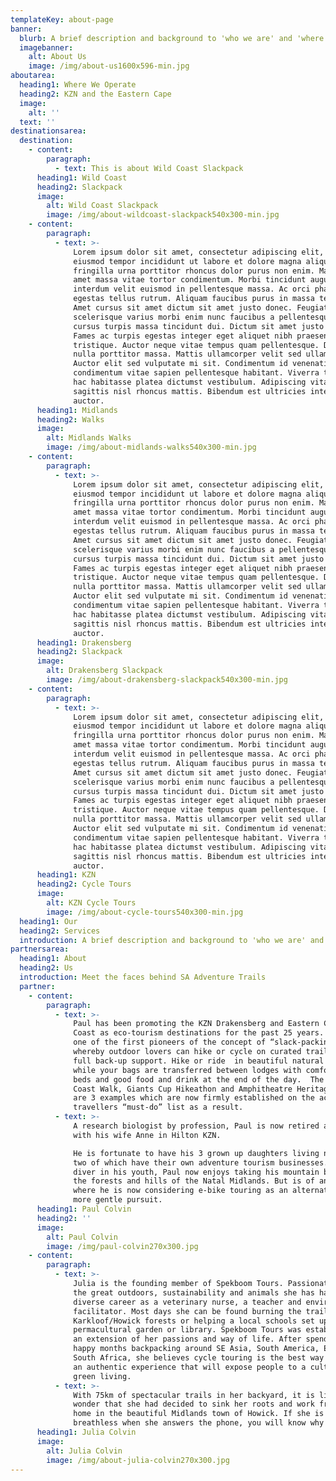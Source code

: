 ```yaml
---
templateKey: about-page
banner:
  blurb: A brief description and background to 'who we are' and 'where we operate' ..
  imagebanner:
    alt: About Us
    image: /img/about-us1600x596-min.jpg
aboutarea:
  heading1: Where We Operate
  heading2: KZN and the Eastern Cape
  image:
    alt: ''
  text: ''
destinationsarea:
  destination:
    - content:
        paragraph:
          - text: This is about Wild Coast Slackpack
      heading1: Wild Coast
      heading2: Slackpack
      image:
        alt: Wild Coast Slackpack
        image: /img/about-wildcoast-slackpack540x300-min.jpg
    - content:
        paragraph:
          - text: >-
              Lorem ipsum dolor sit amet, consectetur adipiscing elit, sed do
              eiusmod tempor incididunt ut labore et dolore magna aliqua. Magna
              fringilla urna porttitor rhoncus dolor purus non enim. Mauris sit
              amet massa vitae tortor condimentum. Morbi tincidunt augue
              interdum velit euismod in pellentesque massa. Ac orci phasellus
              egestas tellus rutrum. Aliquam faucibus purus in massa tempor nec.
              Amet cursus sit amet dictum sit amet justo donec. Feugiat
              scelerisque varius morbi enim nunc faucibus a pellentesque sit. In
              cursus turpis massa tincidunt dui. Dictum sit amet justo donec.
              Fames ac turpis egestas integer eget aliquet nibh praesent
              tristique. Auctor neque vitae tempus quam pellentesque. Diam quam
              nulla porttitor massa. Mattis ullamcorper velit sed ullamcorper.
              Auctor elit sed vulputate mi sit. Condimentum id venenatis a
              condimentum vitae sapien pellentesque habitant. Viverra tellus in
              hac habitasse platea dictumst vestibulum. Adipiscing vitae proin
              sagittis nisl rhoncus mattis. Bibendum est ultricies integer quis
              auctor.
      heading1: Midlands
      heading2: Walks
      image:
        alt: Midlands Walks
        image: /img/about-midlands-walks540x300-min.jpg
    - content:
        paragraph:
          - text: >-
              Lorem ipsum dolor sit amet, consectetur adipiscing elit, sed do
              eiusmod tempor incididunt ut labore et dolore magna aliqua. Magna
              fringilla urna porttitor rhoncus dolor purus non enim. Mauris sit
              amet massa vitae tortor condimentum. Morbi tincidunt augue
              interdum velit euismod in pellentesque massa. Ac orci phasellus
              egestas tellus rutrum. Aliquam faucibus purus in massa tempor nec.
              Amet cursus sit amet dictum sit amet justo donec. Feugiat
              scelerisque varius morbi enim nunc faucibus a pellentesque sit. In
              cursus turpis massa tincidunt dui. Dictum sit amet justo donec.
              Fames ac turpis egestas integer eget aliquet nibh praesent
              tristique. Auctor neque vitae tempus quam pellentesque. Diam quam
              nulla porttitor massa. Mattis ullamcorper velit sed ullamcorper.
              Auctor elit sed vulputate mi sit. Condimentum id venenatis a
              condimentum vitae sapien pellentesque habitant. Viverra tellus in
              hac habitasse platea dictumst vestibulum. Adipiscing vitae proin
              sagittis nisl rhoncus mattis. Bibendum est ultricies integer quis
              auctor.
      heading1: Drakensberg
      heading2: Slackpack
      image:
        alt: Drakensberg Slackpack
        image: /img/about-drakensberg-slackpack540x300-min.jpg
    - content:
        paragraph:
          - text: >-
              Lorem ipsum dolor sit amet, consectetur adipiscing elit, sed do
              eiusmod tempor incididunt ut labore et dolore magna aliqua. Magna
              fringilla urna porttitor rhoncus dolor purus non enim. Mauris sit
              amet massa vitae tortor condimentum. Morbi tincidunt augue
              interdum velit euismod in pellentesque massa. Ac orci phasellus
              egestas tellus rutrum. Aliquam faucibus purus in massa tempor nec.
              Amet cursus sit amet dictum sit amet justo donec. Feugiat
              scelerisque varius morbi enim nunc faucibus a pellentesque sit. In
              cursus turpis massa tincidunt dui. Dictum sit amet justo donec.
              Fames ac turpis egestas integer eget aliquet nibh praesent
              tristique. Auctor neque vitae tempus quam pellentesque. Diam quam
              nulla porttitor massa. Mattis ullamcorper velit sed ullamcorper.
              Auctor elit sed vulputate mi sit. Condimentum id venenatis a
              condimentum vitae sapien pellentesque habitant. Viverra tellus in
              hac habitasse platea dictumst vestibulum. Adipiscing vitae proin
              sagittis nisl rhoncus mattis. Bibendum est ultricies integer quis
              auctor.
      heading1: KZN
      heading2: Cycle Tours
      image:
        alt: KZN Cycle Tours
        image: /img/about-cycle-tours540x300-min.jpg
  heading1: Our
  heading2: Services
  introduction: A brief description and background to 'who we are' and 'where we operate' ..
partnersarea:
  heading1: About
  heading2: Us
  introduction: Meet the faces behind SA Adventure Trails
  partner:
    - content:
        paragraph:
          - text: >-
              Paul has been promoting the KZN Drakensberg and Eastern Cape Wild
              Coast as eco-tourism destinations for the past 25 years.  He was
              one of the first pioneers of the concept of “slack-packing”,
              whereby outdoor lovers can hike or cycle on curated trails with
              full back-up support. Hike or ride  in beautiful natural scenery
              while your bags are transferred between lodges with comfortable
              beds and good food and drink at the end of the day.  The Wild
              Coast Walk, Giants Cup Hikeathon and Amphitheatre Heritage hike
              are 3 examples which are now firmly established on the active
              travellers “must-do” list as a result.
          - text: >-
              A research biologist by profession, Paul is now retired and living
              with his wife Anne in Hilton KZN.

              He is fortunate to have his 3 grown up daughters living nearby,
              two of which have their own adventure tourism businesses.  An avid
              diver in his youth, Paul now enjoys taking his mountain bike into
              the forests and hills of the Natal Midlands. But is of an age
              where he is now considering e-bike touring as an alternate and
              more gentle pursuit.
      heading1: Paul Colvin
      heading2: ''
      image:
        alt: Paul Colvin
        image: /img/paul-colvin270x300.jpg
    - content:
        paragraph:
          - text: >-
              Julia is the founding member of Spekboom Tours. Passionate about
              the great outdoors, sustainability and animals she has had a
              diverse career as a veterinary nurse, a teacher and environmental
              facilitator. Most days she can be found burning the trails of the
              Karkloof/Howick forests or helping a local schools set up a
              permacultural garden or library. Spekboom Tours was established as
              an extension of her passions and way of life. After spending many
              happy months backpacking around SE Asia, South America, Europe and
              South Africa, she believes cycle touring is the best way to have
              an authentic experience that will expose people to a culture of
              green living.
          - text: >-
              With 75km of spectacular trails in her backyard, it is little
              wonder that she had decided to sink her roots and work from her
              home in the beautiful Midlands town of Howick. If she is a little
              breathless when she answers the phone, you will know why!!
      heading1: Julia Colvin
      image:
        alt: Julia Colvin
        image: /img/about-julia-colvin270x300.jpg
---
```


